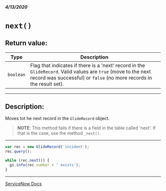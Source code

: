 ##### 4/13/2020
# `next()`
## Return value:
| Type | Description |
|---|---|
| `boolean` | Flag that indicates if there is a 'next' record in the `GlideRecord`.  Valid values are `true` (move to the next record was successful) or `false` (no more records in the result set). |

---

## Description:
Moves tot he next record in the `GlideRecord` object.

  > **NOTE**: This method fails if there is a field in the table called 'next'.  If that is the case, use the method `_next()`.

---

```js
var rec = new GlideRecord('incident');
rec.query();

while (rec.next()) {
  gs.info(rec.number + ' exists');
}
```

---

[ServiceNow Docs](https://developer.servicenow.com/dev.do#!/reference/api/newyork/server/no-namespace/c_GlideRecordScopedAPI#r_ScopedGlideRecordNext)